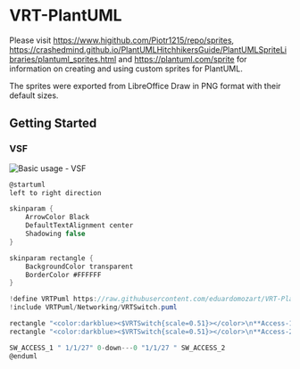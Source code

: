 # VRT-PlantUML
Please visit https://www.higithub.com/Piotr1215/repo/sprites, https://crashedmind.github.io/PlantUMLHitchhikersGuide/PlantUMLSpriteLibraries/plantuml_sprites.html and https://plantuml.com/sprite for information on creating and using custom sprites for PlantUML.

The sprites were exported from LibreOffice Draw in PNG format with their default sizes.

## Getting Started

### VSF

![Basic usage - VSF](http://www.plantuml.com/plantuml/proxy?idx=0&src=https%3A%2F%2Fraw.githubusercontent.com%2Feduardomozart%2FVRT-PlantUML%2Fmaster%2Fsamples%2FVSF.puml)

```csharp
@startuml
left to right direction

skinparam {
    ArrowColor Black
    DefaultTextAlignment center
    Shadowing false
}

skinparam rectangle {
    BackgroundColor transparent
    BorderColor #FFFFFF
}

!define VRTPuml https://raw.githubusercontent.com/eduardomozart/VRT-PlantUML/master/dist
!include VRTPuml/Networking/VRTSwitch.puml

rectangle "<color:darkblue><$VRTSwitch{scale=0.51}></color>\n**Access-1 (Master)**" as SW_ACCESS_1
rectangle "<color:darkblue><$VRTSwitch{scale=0.51}></color>\n**Access-2 (Standby)**" as SW_ACCESS_2

SW_ACCESS_1 " 1/1/27" 0-down---0 "1/1/27 " SW_ACCESS_2
@enduml
```

